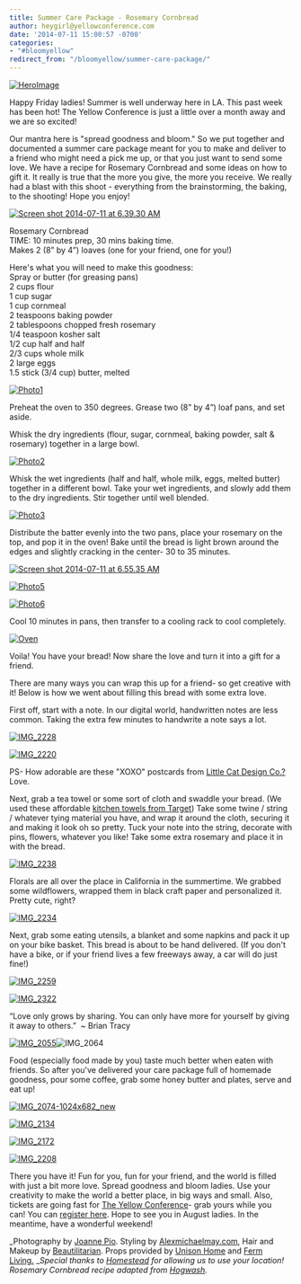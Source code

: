 ```yaml
---
title: Summer Care Package - Rosemary Cornbread
author: heygirl@yellowconference.com
date: '2014-07-11 15:00:57 -0700'
categories:
- "#bloomyellow"
redirect_from: "/bloomyellow/summer-care-package/"
---
```


[![HeroImage](http://yellowconference.com/wp-content/uploads/2014/07/HeroImage.jpg)](http://yellowconference.com/wp-content/uploads/2014/07/HeroImage.jpg)

Happy Friday ladies! Summer is well underway here in LA. This past week has been hot! The Yellow Conference is just a little over a month away and we are so excited!

Our mantra here is "spread goodness and bloom." So we put together and documented a summer care package meant for you to make and deliver to a friend who might need a pick me up, or that you just want to send some love. We have a recipe for Rosemary Cornbread and some ideas on how to gift it. It really is true that the more you give, the more you receive. We really had a blast with this shoot - everything from the brainstorming, the baking, to the shooting! Hope you enjoy!

[![Screen shot 2014-07-11 at 6.39.30 AM](http://yellowconference.com/wp-content/uploads/2014/07/Screen-shot-2014-07-11-at-6.39.30-AM.png)](http://yellowconference.com/wp-content/uploads/2014/07/Screen-shot-2014-07-11-at-6.39.30-AM.png)

Rosemary Cornbread  
TIME: 10 minutes prep, 30 mins baking time.  
Makes 2 (8” by 4”) loaves (one for your friend, one for you!)

Here's what you will need to make this goodness:  
Spray or butter (for greasing pans)  
2 cups flour  
1 cup sugar  
1 cup cornmeal  
2 teaspoons baking powder  
2 tablespoons chopped fresh rosemary  
1/4 teaspoon kosher salt  
1/2 cup half and half  
2/3 cups whole milk  
2 large eggs  
1.5 stick (3/4 cup) butter, melted

[![Photo1](http://yellowconference.com/wp-content/uploads/2014/07/Photo1.jpg)](http://yellowconference.com/wp-content/uploads/2014/07/Photo1.jpg)

Preheat the oven to 350 degrees. Grease two (8” by 4”) loaf pans, and set aside.

Whisk the dry ingredients (flour, sugar, cornmeal, baking powder, salt & rosemary) together in a large bowl.

[![Photo2](http://yellowconference.com/wp-content/uploads/2014/07/Photo2.jpg)](http://yellowconference.com/wp-content/uploads/2014/07/Photo2.jpg)

Whisk the wet ingredients (half and half, whole milk, eggs, melted butter) together in a different bowl. Take your wet ingredients, and slowly add them to the dry ingredients. Stir together until well blended.

[![Photo3](http://yellowconference.com/wp-content/uploads/2014/07/Photo3.jpg)](http://yellowconference.com/wp-content/uploads/2014/07/Photo3.jpg)

Distribute the batter evenly into the two pans, place your rosemary on the top, and pop it in the oven! Bake until the bread is light brown around the edges and slightly cracking in the center- 30 to 35 minutes.

[![Screen shot 2014-07-11 at 6.55.35 AM](http://yellowconference.com/wp-content/uploads/2014/07/Screen-shot-2014-07-11-at-6.55.35-AM.png)](http://yellowconference.com/wp-content/uploads/2014/07/Screen-shot-2014-07-11-at-6.55.35-AM.png)

[![Photo5](http://yellowconference.com/wp-content/uploads/2014/07/Photo5.jpg)](http://yellowconference.com/wp-content/uploads/2014/07/Photo5.jpg)

[![Photo6](http://yellowconference.com/wp-content/uploads/2014/07/Photo6.jpg)](http://yellowconference.com/wp-content/uploads/2014/07/Photo6.jpg)

Cool 10 minutes in pans, then transfer to a cooling rack to cool completely.

[![Oven](http://yellowconference.com/wp-content/uploads/2014/07/Oven.jpg)](http://yellowconference.com/wp-content/uploads/2014/07/Oven.jpg)

Voila! You have your bread! Now share the love and turn it into a gift for a friend.

There are many ways you can wrap this up for a friend- so get creative with it! Below is how we went about filling this bread with some extra love.

First off, start with a note. In our digital world, handwritten notes are less common. Taking the extra few minutes to handwrite a note says a lot.

[![IMG_2228](http://yellowconference.com/wp-content/uploads/2014/07/IMG_2228.jpg)](http://yellowconference.com/wp-content/uploads/2014/07/IMG_2228.jpg)

[![IMG_2220](http://yellowconference.com/wp-content/uploads/2014/07/IMG_2220-1024x682.jpg)](http://yellowconference.com/wp-content/uploads/2014/07/IMG_2220.jpg)

PS- How adorable are these "XOXO" postcards from [Little Cat Design Co.?](http://www.littlecatdesigncoblog.com/) Love.

Next, grab a tea towel or some sort of cloth and swaddle your bread. (We used these affordable [kitchen towels from Target](http://www.target.com/p/room-essentials-kitchen-towels-4-pk-white/-/A-14441629)) Take some twine / string / whatever tying material you have, and wrap it around the cloth, securing it and making it look oh so pretty. Tuck your note into the string, decorate with pins, flowers, whatever you like! Take some extra rosemary and place it in with the bread.

[![IMG_2238](http://yellowconference.com/wp-content/uploads/2014/07/IMG_2238.jpg)](http://yellowconference.com/wp-content/uploads/2014/07/IMG_2238.jpg)

Florals are all over the place in California in the summertime. We grabbed some wildflowers, wrapped them in black craft paper and personalized it. Pretty cute, right?

[![IMG_2234](http://yellowconference.com/wp-content/uploads/2014/07/IMG_2234.jpg)](http://yellowconference.com/wp-content/uploads/2014/07/IMG_2234.jpg)

Next, grab some eating utensils, a blanket and some napkins and pack it up on your bike basket. This bread is about to be hand delivered. (If you don't have a bike, or if your friend lives a few freeways away, a car will do just fine!)

[![IMG_2259](http://yellowconference.com/wp-content/uploads/2014/07/IMG_2259.jpg)](http://yellowconference.com/wp-content/uploads/2014/07/IMG_2259.jpg)

[![IMG_2322](http://yellowconference.com/wp-content/uploads/2014/07/IMG_2322.jpg)](http://yellowconference.com/wp-content/uploads/2014/07/IMG_2322.jpg)

“Love only grows by sharing. You can only have more for yourself by giving it away to others.”  ~ Brian Tracy

[![IMG_2055](http://yellowconference.com/wp-content/uploads/2014/07/IMG_2055-682x1024.jpg)](http://yellowconference.com/wp-content/uploads/2014/07/IMG_2055.jpg)![IMG_2064](http://yellowconference.com/wp-content/uploads/2014/07/IMG_2064-682x1024.jpg)

Food (especially food made by you) taste much better when eaten with friends. So after you've delivered your care package full of homemade goodness, pour some coffee, grab some honey butter and plates, serve and eat up!

[![IMG_2074-1024x682_new](http://yellowconference.com/wp-content/uploads/2014/07/IMG_2074-1024x682_new.jpg)](http://yellowconference.com/wp-content/uploads/2014/07/IMG_2074-1024x682_new.jpg)

[![IMG_2134](http://yellowconference.com/wp-content/uploads/2014/07/IMG_2134-1024x682.jpg)](http://yellowconference.com/wp-content/uploads/2014/07/IMG_2134.jpg)

[![IMG_2172](http://yellowconference.com/wp-content/uploads/2014/07/IMG_2172.jpg)](http://yellowconference.com/wp-content/uploads/2014/07/IMG_2172.jpg)

[![IMG_2208](http://yellowconference.com/wp-content/uploads/2014/07/IMG_2208.jpg)](http://yellowconference.com/wp-content/uploads/2014/07/IMG_2208.jpg)

There you have it! Fun for you, fun for your friend, and the world is filled with just a bit more love. Spread goodness and bloom ladies. Use your creativity to make the world a better place, in big ways and small. Also, tickets are going fast for [The Yellow Conference](https://ti.to/yellowconference/the-yellow-conference)- grab yours while you can! You can [r](https://ti.to/yellowconference/the-yellow-conference)[egister here](https://ti.to/yellowconference/the-yellow-conference). Hope to see you in August ladies. In the meantime, have a wonderful weekend!

_Photography by [Joanne Pio](http://joannepioblog.com/). Styling by [Alexmichaelmay.com](http://alexmichaelmay.wix.com/alexmichaelmay), Hair and Makeup by [Beautilitarian](http://www.beautilitarian.com/). Props provided by [Unison Home](http://www.fermliving.com/webshop/shop/spring-collection-2014.aspx) and [Ferm Living.](http://www.fermliving.com/webshop/shop/spring-collection-2014.aspx) __Special thanks to [Homestead](http://www.homesteadca.com/) for allowing us to use your location! Rosemary Cornbread recipe adapted from [Hogwash](http://jessthomson.wordpress.com/2011/08/10/why-we-eat/)._
